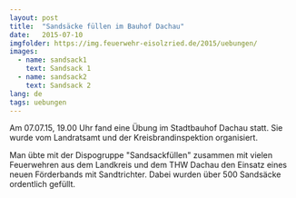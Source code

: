 ```yaml
---
layout: post
title:  "Sandsäcke füllen im Bauhof Dachau"
date:   2015-07-10
imgfolder: https://img.feuerwehr-eisolzried.de/2015/uebungen/
images:
  - name: sandsack1
    text: Sandsack 1
  - name: sandsack2
    text: Sandsack 2
lang: de
tags: uebungen
---
```

Am 07.07.15, 19.00 Uhr fand eine Übung im Stadtbauhof Dachau statt. Sie wurde vom Landratsamt und der Kreisbrandinspektion organisiert.

Man übte mit der Dispogruppe "Sandsackfüllen" zusammen mit vielen Feuerwehren aus dem Landkreis und dem THW Dachau den Einsatz eines neuen Förderbands mit Sandtrichter. Dabei wurden über 500 Sandsäcke ordentlich gefüllt.
